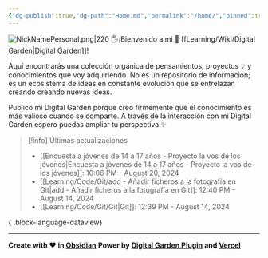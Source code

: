 ```yaml
---
{"dg-publish":true,"dg-path":"Home.md","permalink":"/home/","pinned":true,"tags":["gardenEntry"],"dgShowBacklinks":"false","created":"2024-01-25T19:06","updated":"2024-04-04T21:55"}
---
```


![NickNamePersonal.png|220](/img/user/Engine/Attachments/NickNamePersonal.png)
🖐️¡Bienvenido a mi 🌱 [[Learning/Wiki/Digital Garden\|Digital Garden]]!

Aquí encontrarás una colección orgánica de pensamientos, proyectos 💡 y conocimientos que voy adquiriendo. No es un repositorio de información; es un ecosistema de ideas en constante evolución que se entrelazan creando creando nuevas ideas.

Publico mi Digital Garden porque creo firmemente que el conocimiento es más valioso cuando se comparte. A través de la interacción con mi Digital Garden espero puedas ampliar tu perspectiva.✨

> [!info] Últimas actualizaciones
>  - [[Encuesta a jóvenes de 14 a 17 años - Proyecto la vos de los jóvenes\|Encuesta a jóvenes de 14 a 17 años - Proyecto la vos de los jóvenes]]: 10:06 PM - August 20, 2024
> - [[Learning/Code/Git/add - Añadir ficheros a la fotografía en Git\|add - Añadir ficheros a la fotografía en Git]]: 12:40 PM - August 14, 2024
> - [[Learning/Code/Git/Git\|Git]]: 12:39 PM - August 14, 2024
> 
{ .block-language-dataview}

---
**Create with ❤️ in [Obsidian](https://obsidian.md/)** 
**Power by [Digital Garden Plugin](https://dg-docs.ole.dev/) and [Vercel](https://vercel.com/)** 